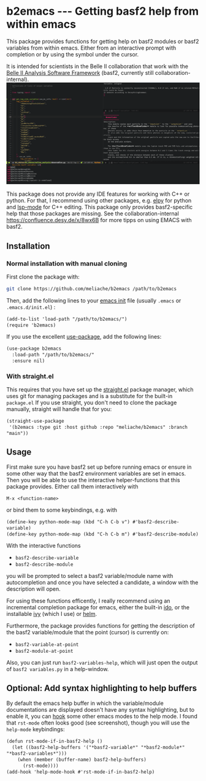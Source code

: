 # b2emacs --- Getting basf2 help from within emacs 

This package provides functions for getting help on basf2 modules or basf2 variables from
within emacs. Either from an interactive prompt with completion or by using the
symbol under the cursor.

It is intended for scientists in the Belle II collaboration that work with the
[Belle II Analysis Software
Framework](https://doi.org/10.1007/s41781-018-0017-9) (basf2, currently still
collaboration-internal). ![](screenshots/is_signal.png)


This package does not provide any IDE features for working with C++ or python.
For that, I recommend using other packages, e.g.
[elpy](https://github.com/jorgenschaefer/elpy) for python and
[lsp-mode](https://github.com/emacs-lsp/lsp-mode) for C++ editing. This package
only provides basf2-specific help that those packages are missing. See the
collaboration-internal https://confluence.desy.de/x/8wx6B for more tipps on
using EMACS with basf2.

## Installation

### Normal installation with manual cloning

First clone the package with:
``` bash
git clone https://github.com/meliache/b2emacs /path/to/b2emacs
```

Then, add the following lines to your [emacs
init](https://www.gnu.org/software/emacs/manual/html_node/emacs/Init-File.html)
file (usually `.emacs` or `.emacs.d/init.el`) :

``` elisp
(add-to-list 'load-path "/path/to/b2emacs/")
(require 'b2emacs)
```

If you use the excellent [use-package](https://github.com/jwiegley/use-package),
add the following lines:

``` elisp
(use-package b2emacs
  :load-path "/path/to/b2emacs/"
  :ensure nil)
```

### With straight.el

This requires that you have set up the
[straight.el](https://github.com/raxod502/straight.el) package manager, which
uses git for managing packages and is a substitute for the built-in `package.el`
If you use straight, you don't need to clone the package manually, straight will
handle that for you:

``` elisp
(straight-use-package
 '(b2emacs :type git :host github :repo "meliache/b2emacs" :branch  "main"))
```

## Usage

First make sure you have basf2 set up before running emacs or ensure in some other way
that the basf2 environment variables are set in emacs. Then you will be able to
use the interactive helper-functions that this package provides. Either call
them interactively with

```
M-x <function-name>
```

or bind them to some keybindings, e.g. with

``` elisp
(define-key python-mode-map (kbd "C-h C-b v") #'basf2-describe-variable)
(define-key python-mode-map (kbd "C-h C-b m") #'basf2-describe-module)
```

With the interactive functions

- `basf2-describe-variable`
- `basf2-describe-module`

you will be prompted to select a basf2 variable/module name with autocompletion
and once you have selected a candidate, a window with the description will open.

For using these functions efficently, I really recommend using an
incremental completion package for emacs, either the built-in
[ido](https://www.masteringemacs.org/article/introduction-to-ido-mode), or the
installable [ivy](https://github.com/abo-abo/swiper) (which I use) or
[helm](https://github.com/emacs-helm/helm).

Furthermore, the package provides functions for getting the description of the
basf2 variable/module that the point (cursor) is currently on:

- `basf2-variable-at-point`
- `basf2-module-at-point`

Also, you can just run `basf2-variables-help`, which will just open the output
of `basf2 variables.py` in a help-window.

## Optional: Add syntax highlighting to help buffers

By default the emacs help buffer in which the variable/module documentations are
displayed doesn't have any syntax highlighting, but to enable it, you can
[hook](https://www.gnu.org/software/emacs/manual/html_node/emacs/Hooks.html)
some other emacs modes to the help mode. I found that `rst-mode` often looks
good (see screenshot), though you will use the `help-mode` keybindings:

``` elisp
(defun rst-mode-if-in-basf2-help ()
  (let ((basf2-help-buffers '("*basf2-variable*" "*basf2-module*" "*basf2-variables*")))
    (when (member (buffer-name) basf2-help-buffers)
      (rst-mode))))
(add-hook 'help-mode-hook #'rst-mode-if-in-basf2-help)
```
